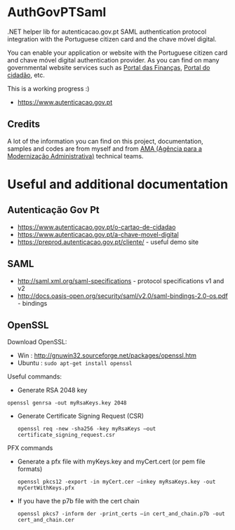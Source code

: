 # AuthGovPTSaml
.NET helper lib for autenticacao.gov.pt SAML authentication protocol integration with the Portuguese citizen card and the chave móvel digital.

You can enable your application or website with the Portuguese citizen card and chave móvel digital authentication provider. As you can find on many governmental website services such as [Portal das Finanças](https://www.acesso.gov.pt/v2/loginForm?partID=PFAP&path=/geral/dashboard), [Portal do cidadão](https://www.portaldocidadao.pt/pt/login), etc.

This is a working progress :)

+ https://www.autenticacao.gov.pt

## Credits

A lot of the information you can find on this project, documentation, samples and codes are from myself and from [AMA (Agência para a Modernização Administrativa)](https://www.ama.gov.pt/) technical teams.


# Useful and additional documentation

## Autenticação Gov Pt
+ https://www.autenticacao.gov.pt/o-cartao-de-cidadao
+ https://www.autenticacao.gov.pt/a-chave-movel-digital
+ https://preprod.autenticacao.gov.pt/cliente/ - useful demo site

## SAML
+ http://saml.xml.org/saml-specifications - protocol specifications  v1 and v2
+ http://docs.oasis-open.org/security/saml/v2.0/saml-bindings-2.0-os.pdf - bindings

## OpenSSL

Download OpenSSL:
+ Win : http://gnuwin32.sourceforge.net/packages/openssl.htm
+ Ubuntu : `sudo apt-get install openssl`

Useful commands:
+ Generate RSA 2048 key

 `openssl genrsa -out myRsaKeys.key 2048`

+ Generate Certificate Signing Request (CSR)

  `openssl req -new -sha256 -key myRsaKeys –out
certificate_signing_request.csr`

PFX commands
+ Generate a pfx file with myKeys.key and myCert.cert (or pem file formats)

  `openssl pkcs12 -export -in myCert.cer –inkey
myRsaKeys.key -out myCertWithKeys.pfx`

+ If you have the p7b file with the cert chain

  `openssl pkcs7 -inform der -print_certs –in cert_and_chain.p7b
-out cert_and_chain.cer`
